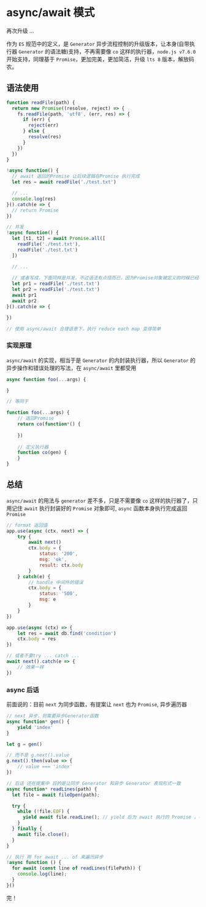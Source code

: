 # async/await 模式
再次升级 ...

作为 `ES` 规范中的定义，是 `Generator` 异步流程控制的升级版本，让本身(自带执行器 `Generator` 的语法糖)支持，不再需要像 `co` 这样的执行器，`node.js v7.6.0` 开始支持，同理基于 `Promise`，更加完美，更加简洁，升级 `lts 8` 版本，解放码农。
## 语法使用
```js
function readFile(path) {
  return new Promise((resolve, reject) => {
    fs.readFile(path, 'utf8', (err, res) => {
      if (err) {
        reject(err)
      } else {
        resolve(res)
      }
    })
  })
}

!async function() {
  // await 返回的Promise 让后续逻辑在Promise 执行完成
  let res = await readFile('./test.txt')

  // ...
  console.log(res)
}().catch(e => {
  // return Promise
})

// 并发
!async function() {
  let [t1, t2] = await Promise.all([
    readFile('./test.txt'),
    readFile('./test.txt')
  ])

  // ...
  
  // 或者写成，下面同样是并发，不过语法有点怪而已，因为Promise对象被定义的时候已经被执行了
  let pr1 = readFile('./test.txt')
  let pr2 = readFile('./test.txt')
  await pr1
  await pr2
}().catch(e => {

})

// 使用 async/await 合理语意下，执行 reduce each map 变得简单
```
### 实现原理
`async/await` 的实现，相当于是 `Generator` 的内封装执行器，所以 `Generator` 的异步操作和错误处理的写法，在 `async/await` 里都受用
```js
async function foo(...args) {

}

// 等同于

function foo(...args) {
	// 返回Promise
	return co(function*() {
	
	})
	
	// 定义执行器
	function co(gen) {
	}
}
```

## 总结
`async/await` 的用法与 `generator` 差不多，只是不需要像 `co` 这样的执行器了，只用记住 `await` 执行封装好的 `Promise` 对象即可, `async` 函数本身执行完成返回 `Promise`
```js
// format 返回值
app.use(async (ctx, next) => {
	try {
		await next()
		ctx.body = {
			status: '200',
			msg: 'ok',
			result: ctx.body
		}
	} catch(e) {
		// handle 中间件的错误
		ctx.body = {
			status: '500',
			msg: e
		}
	}
})

app.use(async (ctx) => {
	let res = await db.find('condition')
	ctx.body = res
})

// 或者不要try ... catch ...
await next().catch(e => {
	// 效果一样
})
```
### async 后话
前面说的：目前 `next` 为同步函数，有提案让 `next` 也为 `Promise`, 异步遍历器
```js
// next 异步，则需要异步Generator函数
async function* gen() {
	yield 'index'
}

let g = gen()

// 而不是 g.next().value
g.next().then(value => {
	// value === 'index'
})

// 后话 还在提案中 目的是让同步 Generator 和异步 Generator 表现形式一致
async function* readLines(path) {
  let file = await fileOpen(path);

  try {
    while (!file.EOF) {
      yield await file.readLine(); // yield 后为 await 执行的 Promise ，不再需要手动封装Promise
    }
  } finally {
    await file.close();
  }
}

// 执行 用 for await ... of 来遍历异步
!async function () {
  for await (const line of readLines(filePath)) {
    console.log(line);
  }
}()
```

完！



